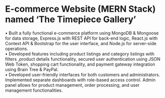#	E-commerce Website (MERN Stack) named ‘The Timepiece Gallery’ <br>
•	Built a fully functional e-commerce platform using MongoDB & Mongoose for data storage, Express.js with REST API for back-end logic, React.js with Context API & Bootstrap for the user interface, and Node.js for server-side operations.<br>
•	Developed features including product listings and category listings with filters ,product details functionality, secured user authentication using JSON Web Token, shopping cart functionality, and payment gateway integration using Brain Tree & PayPal.<br>
•	Developed user-friendly interfaces for both customers and administrators. Implemented separate dashboards with role-based access control. Admin panel allows for product management, order processing, and user management functionalities.
